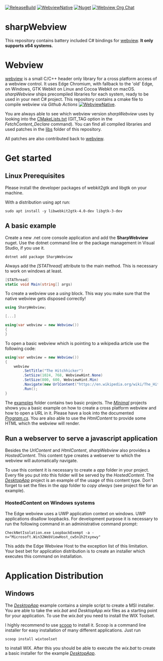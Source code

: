 [![ReleaseBuild](https://github.com/webview/sharpWebview/workflows/ReleaseBuild/badge.svg)](https://github.com/webview/sharpWebview/actions?query=workflow%3AReleaseBuild)
[![WebviewNative](https://github.com/webview/sharpWebview/workflows/WebviewNative/badge.svg)](https://github.com/webview/sharpWebview/actions?query=workflow%3AWebviewNative)
[![Nuget](https://img.shields.io/nuget/v/SharpWebview?color=green)](https://www.nuget.org/packages/SharpWebview/)
[![Webview Org Chat](https://img.shields.io/badge/chat-on%20discord-7289da.svg)](https://discord.gg/grzBQBP)

# sharpWebview

This repository contains battery included C# bindings for [webview](https://github.com/webview/webview). **It only supports x64 systems.**

# Webview

[webview](https://github.com/webview/webview) is a small C/C++ header only library for a cross platform access of a webview control.
It uses Edge Chromium, with fallback to the 'old' Edge, on Windows, GTK Webkit on Linux and Cocoa Webkit on macOS.
*sharpWebview* ships precompiled libraries for each system, ready to be used in your next C# project. This repository contains a cmake file to compile webview via *Github Actions* [![WebviewNative](https://github.com/webview/sharpWebview/workflows/WebviewNative/badge.svg)](https://github.com/webview/sharpWebview/actions?query=workflow%3AWebviewNative).

You are always able to see which webview version *sharpWebview* uses by looking into the [CMakeLists.txt](https://github.com/webview/sharpWebview/blob/master/CMakeLists.txt) (GIT_TAG option in the *FetchContent_Declare* command). You can find all compiled libraries and used patches in the [libs](https://github.com/webview/sharpWebview/tree/master/libs) folder of this repository.

All patches are also contributed back to [webview](https://github.com/webview/webview).

# Get started

## Linux Prerequisites

Please install the developer packages of webkit2gtk and libgtk on your machine. 

With a distribution using apt run:  
```
sudo apt install -y libwebkit2gtk-4.0-dev libgtk-3-dev
```

## A basic example

Create a new .net core console application and add the **SharpWebview** nuget. Use the dotnet command line or the package management in Visual Studio, if you use it.

```
dotnet add package SharpWebview
```

Always add the *[STAThread]* attribute to the main method. This is necessary to work on windows at least.

```csharp
[STAThread]
static void Main(string[] args)
```

To create a webview use a *using* block. This way you make sure that the native webview gets disposed correctly!

```csharp
using SharpWebview;

[...]

using(var webview = new Webview())
{
}
```

To open a basic webview which is pointing to a wikipedia article use the following code:

```csharp
using(var webview = new Webview())
{
    webview
        .SetTitle("The Hitchhicker")             
        .SetSize(1024, 768, WebviewHint.None)
        .SetSize(800, 600, WebviewHint.Min)
        .Navigate(new UrlContent("https://en.wikipedia.org/wiki/The_Hitchhiker%27s_Guide_to_the_Galaxy_(novel)"))
        .Run();
}
```

The [examples](https://github.com/webview/sharpWebview/tree/master/examples) folder contains two basic projects. The [*Minimal*](https://github.com/webview/sharpWebview/tree/master/examples/Minimal) projects shows you a basic example on how to create a cross platform webview and how to open a URL in it.
Please have a look into the documented [*Program.cs*](https://github.com/webview/sharpWebview/blob/master/examples/Minimal/Program.cs). You are also able to use the *HtmlContent* to provide some HTML which the webview will render.

## Run a webserver to serve a javascript application

Besides the *UrlContent* and *HtmlContent*, *sharpWebview* also provides a *HostedContent*. This content type creates a webserver to which the webview will automatically navigate.

To use this content it is necessary to create a *app* folder in your project. Every file you put into this folder will be served by the *HostedContent*. The [*DesktopApp*](https://github.com/webview/sharpWebview/tree/master/examples/DesktopApp) project is an example of the usage of this content type.
Don't forget to set the files in the *app* folder to *copy always* (see project file for an example).

### HostedContent on Windows systems

The Edge webview uses a UWP application context on windows. UWP applications disallow loopbacks. For development purpose it is necessary to run the following command in an administrative command prompt:

```
CheckNetIsolation.exe LoopbackExempt -a -n="Microsoft.Win32WebViewHost_cw5n1h2txyewy"
```

This adds the Edge Webview Host to the exception list of this limitation. Your best bet for application distribution is to create an installer which executes this command on installation.

# Application Distribution
## Windows
 
The [*DesktopApp*](https://github.com/webview/sharpWebview/tree/master/examples/DesktopApp) example contains a simple script to create a MSI installer. You are able to take the *wix.bat* and *DesktopApp.wix* files as a starting point for your application. To use the *wix.bat* you need to install the WIX Toolset.

I highly recommend to use [scoop](https://scoop.sh/) to install it. Scoop is a command line installer for easy installation of many different applications. Just run 

```
scoop install wixtoolset
```

to install WIX. After this you should be able to execute the *wix.bat* to create a basic installer for the example [*DesktopApp*](https://github.com/webview/sharpWebview/tree/master/examples/DesktopApp).
